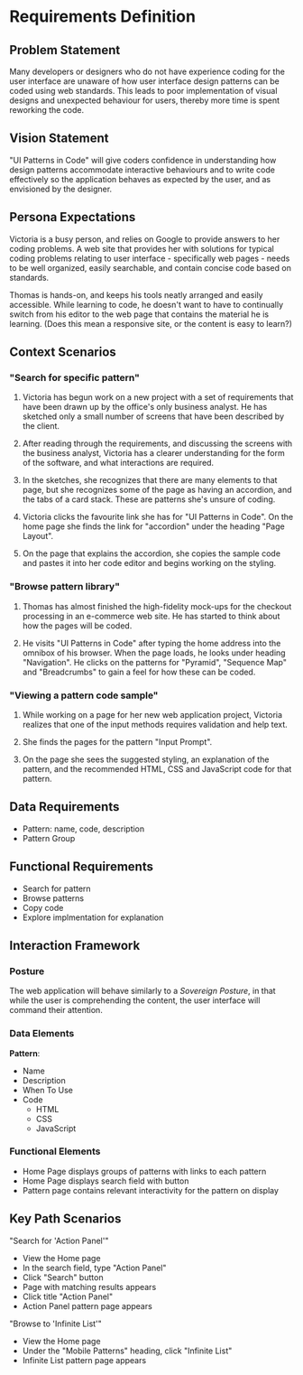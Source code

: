 Requirements Definition
=======================

Problem Statement
-----------------

Many developers or designers who do not have experience coding for the user interface are unaware of how user interface design patterns can be coded using web standards. This leads to poor implementation of visual designs and unexpected behaviour for users, thereby more time is spent reworking the code.

Vision Statement
----------------

"UI Patterns in Code" will give coders confidence in understanding how design patterns accommodate interactive behaviours and to write code effectively so the application behaves as expected by the user, and as envisioned by the designer.

Persona Expectations
--------------------

Victoria is a busy person, and relies on Google to provide answers to her coding problems. A web site that provides her with solutions for typical coding problems relating to user interface - specifically web pages - needs to be well organized, easily searchable, and contain concise code based on standards. 

Thomas is hands-on, and keeps his tools neatly arranged and easily accessible. While learning to code, he doesn't want to have to continually switch from his editor to the web page that contains the material he is learning. (Does this mean a responsive site, or the content is easy to learn?)


Context Scenarios
-----------------

### "Search for specific pattern"

1. Victoria has begun work on a new project with a set of requirements that have been drawn up by the office's only business analyst. He has sketched only a small number of screens that have been described by the client.

2. After reading through the requirements, and discussing the screens with the business analyst, Victoria has a clearer understanding for the form of the software, and what interactions are required.

3. In the sketches, she recognizes that there are many elements to that page, but she recognizes some of the page as having an accordion, and the tabs of a card stack. These are patterns she's unsure of coding.

4. Victoria clicks the favourite link she has for "UI Patterns in Code". On the home page she finds the link for "accordion" under the heading "Page Layout".

5. On the page that explains the accordion, she copies the sample code and pastes it into her code editor and begins working on the styling. 

### "Browse pattern library"

1. Thomas has almost finished the high-fidelity mock-ups for the checkout processing in an e-commerce web site. He has started to think about how the pages will be coded.

2. He visits "UI Patterns in Code" after typing the home address into the omnibox of his browser. When the page loads, he looks under heading "Navigation". He clicks on the patterns for "Pyramid", "Sequence Map" and "Breadcrumbs" to gain a feel for how these can be coded.

### "Viewing a pattern code sample"

1. While working on a page for her new web application project, Victoria realizes that one of the input methods requires validation and help text.

2. She finds the pages for the pattern "Input Prompt".

3. On the page she sees the suggested styling, an explanation of the pattern, and the recommended HTML, CSS and JavaScript code for that pattern.

Data Requirements
-----------------

* Pattern: name, code, description
* Pattern Group

Functional Requirements
-----------------------

* Search for pattern
* Browse patterns
* Copy code
* Explore implmentation for explanation

Interaction Framework
---------------------

### Posture

The web application will behave similarly to a _Sovereign Posture_, in that while the user is comprehending the content, the user interface will command their attention.

### Data Elements

__Pattern__:

* Name
* Description
* When To Use
* Code
    - HTML
    - CSS
    - JavaScript

### Functional Elements

* Home Page displays groups of patterns with links to each pattern
* Home Page displays search field with button
* Pattern page contains relevant interactivity for the pattern on display

Key Path Scenarios
------------------

"Search for 'Action Panel'"

* View the Home page
* In the search field, type "Action Panel"
* Click "Search" button
* Page with matching results appears
* Click title "Action Panel"
* Action Panel pattern page appears

"Browse to 'Infinite List'"

* View the Home page
* Under the "Mobile Patterns" heading, click "Infinite List"
* Infinite List pattern page appears

